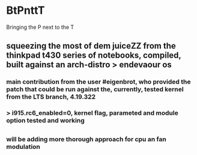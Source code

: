 # BtPnttT
Bringing the P next to the T
## squeezing the most of dem juiceZZ from the thinkpad t430 series of notebooks, compiled, built against an arch-distro > endevaour os
### main contribution from the user #eigenbrot, who provided the patch that could be run against the, currently, tested kernel from the LTS branch, 4.19.322
### > i915.rc6_enabled=0, kernel flag, parameted and module option tested and working
##
### will be adding more thorough approach for cpu an fan modulation
